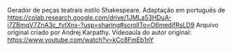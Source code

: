 Gerador de peças teatrais estilo Shakespeare. Adaptação em português de https://colab.research.google.com/drive/1JMLa53HDuA-i7ZBmqV7ZnA3c_fvtXnx-?usp=sharing#scrollTo=O6medjfRsLD9 
Arquivo original criado por Andrej Karpathy. Vídeoaula do autor original: https://www.youtube.com/watch?v=kCc8FmEb1nY

